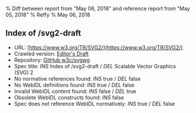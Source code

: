 % Diff between report from "May 06, 2018" and reference report from "May 05, 2018"
% Reffy
% May 06, 2018

## Index of /svg2-draft

- URL: [https://www.w3.org/TR/SVG2/](https://www.w3.org/TR/SVG2/)
- Crawled version: [Editor's Draft](https://svgwg.org/svg2-draft/)
- Repository: [GitHub w3c/svgwg](https://github.com/w3c/svgwg)
- Spec title: *INS* Index of /svg2-draft / *DEL* Scalable Vector Graphics (SVG) 2
- No normative references found: *INS* true / *DEL* false
- No WebIDL definitions found: *INS* true / *DEL* false
- Invalid WebIDL content found: *INS* false / *DEL* true
- Obsolete WebIDL constructs found: *INS* false
- Spec does not reference WebIDL normatively: *INS* true / *DEL* false


